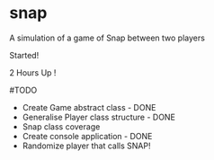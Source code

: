 # snap
A simulation of a game of Snap between two players

Started!

2 Hours Up !

#TODO
- Create Game abstract class  - DONE
- Generalise Player class structure - DONE
- Snap class coverage
- Create console application - DONE
- Randomize player that calls SNAP!

